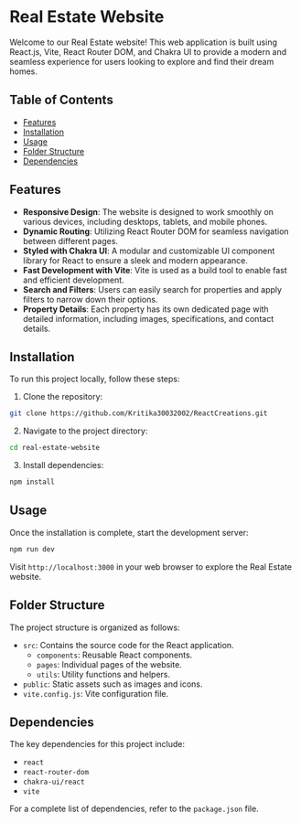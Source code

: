 # Real Estate Website

Welcome to our Real Estate website! This web application is built using React.js, Vite, React Router DOM, and Chakra UI to provide a modern and seamless experience for users looking to explore and find their dream homes.

## Table of Contents

- [Features](#features)
- [Installation](#installation)
- [Usage](#usage)
- [Folder Structure](#folder-structure)
- [Dependencies](#dependencies)

## Features

- **Responsive Design**: The website is designed to work smoothly on various devices, including desktops, tablets, and mobile phones.
- **Dynamic Routing**: Utilizing React Router DOM for seamless navigation between different pages.
- **Styled with Chakra UI**: A modular and customizable UI component library for React to ensure a sleek and modern appearance.
- **Fast Development with Vite**: Vite is used as a build tool to enable fast and efficient development.
- **Search and Filters**: Users can easily search for properties and apply filters to narrow down their options.
- **Property Details**: Each property has its own dedicated page with detailed information, including images, specifications, and contact details.

## Installation

To run this project locally, follow these steps:

1. Clone the repository:

```bash
git clone https://github.com/Kritika30032002/ReactCreations.git
```

2. Navigate to the project directory:

```bash
cd real-estate-website
```

3. Install dependencies:

```bash
npm install
```

## Usage

Once the installation is complete, start the development server:

```bash
npm run dev
```

Visit `http://localhost:3000` in your web browser to explore the Real Estate website.

## Folder Structure

The project structure is organized as follows:

- `src`: Contains the source code for the React application.
  - `components`: Reusable React components.
  - `pages`: Individual pages of the website.
  - `utils`: Utility functions and helpers.
- `public`: Static assets such as images and icons.
- `vite.config.js`: Vite configuration file.

## Dependencies

The key dependencies for this project include:

- `react`
- `react-router-dom`
- `chakra-ui/react`
- `vite`

For a complete list of dependencies, refer to the `package.json` file.

